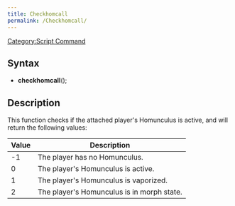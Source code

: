 ```yaml
---
title: Checkhomcall
permalink: /Checkhomcall/
---
```


[Category:Script Command](/Category:Script_Command "wikilink")

Syntax
------

-   **checkhomcall**();

Description
-----------

This function checks if the attached player's Homunculus is active, and will return the following values:

| Value | Description                                |
|-------|--------------------------------------------|
| -1    | The player has no Homunculus.              |
| 0     | The player's Homunculus is active.         |
| 1     | The player's Homunculus is vaporized.      |
| 2     | The player's Homunculus is in morph state. |

